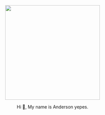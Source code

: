 <center>
    <div id="header" aling="center"> 
        <img src="https://media.giphy.com/media/sk6yL9EGVeAcE/giphy.gif" width="300"/>
        <P aling="center">Hi 👋, My name is Anderson yepes.</P>
    </div>
</center>






<!--
**andersonyepes1998/andersonyepes1998** is a ✨ _special_ ✨ repository because its `README.md` (this file) appears on your GitHub profile.

Here are some ideas to get you started:

- 🔭 I’m currently working on ...
- 🌱 I’m currently learning ...
- 👯 I’m looking to collaborate on ...
- 🤔 I’m looking for help with ...
- 💬 Ask me about ...
- 📫 How to reach me: ...
- 😄 Pronouns: ...
- ⚡ Fun fact: ...
-->
